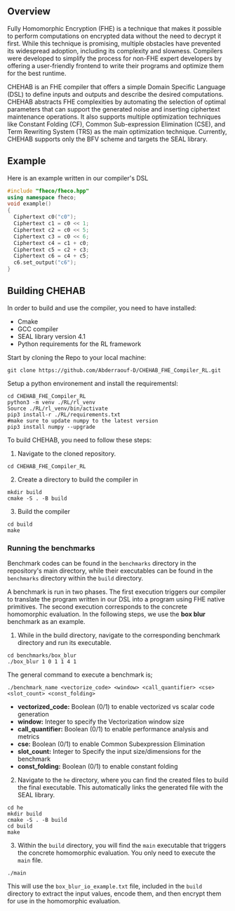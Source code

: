 ## Overview

Fully Homomorphic Encryption (FHE) is a technique that makes it possible to perform computations on encrypted data without the need to decrypt it first. While this technique is promising, multiple obstacles have prevented its widespread adoption, including its complexity and slowness. Compilers were developed to simplify the process for non-FHE expert developers by offering a user-friendly frontend to write their programs and optimize them for the best runtime.

CHEHAB is an FHE compiler that offers a simple Domain Specific Language (DSL) to define inputs and outputs and describe the desired computations. CHEHAB abstracts FHE complexities by automating the selection of optimal parameters that can support the generated noise and inserting ciphertext maintenance operations. It also supports multiple optimization techniques like Constant Folding (CF), Common Sub-expression Elimination (CSE), and Term Rewriting System (TRS) as the main optimization technique. Currently, CHEHAB supports only the BFV scheme and targets the SEAL library.

## Example

Here is an example written in our compiler's DSL

```cpp
#include "fheco/fheco.hpp"
using namespace fheco;
void example()
{
  Ciphertext c0("c0");
  Ciphertext c1 = c0 << 1;
  Ciphertext c2 = c0 << 5;
  Ciphertext c3 = c0 << 6;
  Ciphertext c4 = c1 + c0;
  Ciphertext c5 = c2 + c3;
  Ciphertext c6 = c4 + c5;
  c6.set_output("c6");
}
```

## Building CHEHAB
In order to build and use the compiler, you need to have installed:

- Cmake
- GCC compiler
- SEAL library version 4.1
- Python requirements for the RL framework

Start by cloning the Repo to your local machine:
```shell
git clone https://github.com/Abderraouf-D/CHEHAB_FHE_Compiler_RL.git
```
Setup a python environement and install the requirementsl: 

```shell 
cd CHEHAB_FHE_Compiler_RL
python3 -m venv ./RL/rl_venv 
Source ./RL/rl_venv/bin/activate
pip3 install-r ./RL/requirements.txt 
#make sure to update numpy to the latest version 
pip3 install numpy --upgrade
```

To build CHEHAB, you need to follow these steps:
1. Navigate to the cloned repository.
```shell
cd CHEHAB_FHE_Compiler_RL
```
2. Create a directory to build the compiler in
```shell
mkdir build
cmake -S . -B build
```
3. Build the compiler
```shell
cd build
make
```
### Running the benchmarks

Benchmark codes can be found in the `benchmarks` directory in the repository's main directory, while their executables can be found in the `benchmarks` directory within the `build` directory.

A benchmark is run in two phases. The first execution triggers our compiler to translate the program written in our DSL into a program using FHE native primitives. The second execution corresponds to the concrete homomorphic evaluation. In the following steps, we use the **box blur** benchmark as an example.

1. While in the build directory, navigate to the corresponding benchmark directory and run its executable.

```shell
cd benchmarks/box_blur
./box_blur 1 0 1 1 4 1
```

The general command to execute a benchmark is; 

```shell
./benchmark_name <vectorize_code> <window> <call_quantifier> <cse> <slot_count> <const_folding> 
```


- **vectorized_code:**	Boolean (0/1)	to enable vectorized vs scalar code generation  
- **window:**	Integer	to specify the Vectorization window size  
- **call_quantifier:**	Boolean (0/1)	to enable performance analysis and metrics  
- **cse:**	Boolean (0/1)	to enable Common Subexpression Elimination  
- **slot_count:**	Integer	to Specify the input size/dimensions for the benchmark  
- **const_folding:**	Boolean (0/1)	to enable constant folding  


2. Navigate to the `he` directory, where you can find the created files to build the final executable. This automatically links the generated file with the SEAL library.

```shell
cd he
mkdir build
cmake -S . -B build
cd build
make
```
3. Within the `build` directory, you will find the `main` executable that triggers the concrete homomorphic evaluation. You only need to execute the `main` file.

```shell
./main
```

This will use the `box_blur_io_example.txt` file, included in the `build` directory to extract the input values, encode them, and then encrypt them for use in the homomorphic evaluation.

